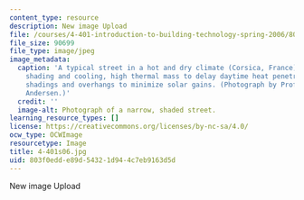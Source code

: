 ```yaml
---
content_type: resource
description: New image Upload
file: /courses/4-401-introduction-to-building-technology-spring-2006/803f0edde89d54321d944c7eb9163d5d_4-401s06.jpg
file_size: 90699
file_type: image/jpeg
image_metadata:
  caption: 'A typical street in a hot and dry climate (Corsica, France): Narrow for
    shading and cooling, high thermal mass to delay daytime heat penetration, exterior
    shadings and overhangs to minimize solar gains. (Photograph by Prof. Marilyne
    Andersen.)'
  credit: ''
  image-alt: Photograph of a narrow, shaded street.
learning_resource_types: []
license: https://creativecommons.org/licenses/by-nc-sa/4.0/
ocw_type: OCWImage
resourcetype: Image
title: 4-401s06.jpg
uid: 803f0edd-e89d-5432-1d94-4c7eb9163d5d
---
```

New image Upload